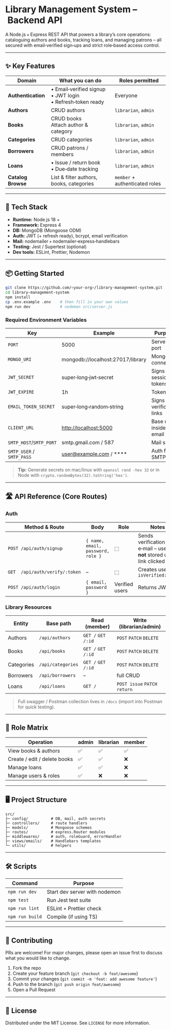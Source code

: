 # Library Management System – Backend API

A Node.js + Express REST API that powers a library’s core operations: cataloguing authors and books, tracking loans, and managing patrons – all secured with email‑verified sign‑ups and strict role‑based access control.

---

## ✨ Key Features

| Domain             | What you can do                                                     | Roles permitted                |
| ------------------ | ------------------------------------------------------------------- | ------------------------------ |
| **Authentication** | • Email‑verified signup  <br>• JWT login  <br>• Refresh‑token ready | Everyone                       |
| **Authors**        | CRUD authors                                                        | `librarian`, `admin`           |
| **Books**          | CRUD books  <br>Attach author & category                            | `librarian`, `admin`           |
| **Categories**     | CRUD categories                                                     | `librarian`, `admin`           |
| **Borrowers**      | CRUD patrons / members                                              | `librarian`, `admin`           |
| **Loans**          | • Issue / return book  <br>• Due‑date tracking                      | `librarian`, `admin`           |
| **Catalog Browse** | List & filter authors, books, categories                            | `member` + authenticated roles |

---

## 🚀 Tech Stack

* **Runtime:** Node.js 18 +
* **Framework:** Express 4
* **DB:** MongoDB (Mongoose ODM)
* **Auth:** JWT (+ refresh ready), bcrypt, email verification
* **Mail:** nodemailer + nodemailer‑express‑handlebars
* **Testing:** Jest / Supertest (optional)
* **Dev tools:** ESLint, Prettier, Nodemon

---

## 📦 Getting Started

```bash
git clone https://github.com/<your‑org>/library‑management‑system.git
cd library‑management‑system
npm install
cp .env.example .env    # then fill in your own values
npm run dev             # nodemon src/server.js
```

### Required Environment Variables

| Key                       | Example                                                | Purpose                      |
| ------------------------- | ------------------------------------------------------ | ---------------------------- |
| `PORT`                    | 5000                                                   | Server port                  |
| `MONGO_URI`               | mongodb://localhost:27017/library                      | Mongo connection             |
| `JWT_SECRET`              | super‑long‑jwt‑secret                                  | Signs session tokens         |
| `JWT_EXPIRE`              | 1h                                                     | Token TTL                    |
| `EMAIL_TOKEN_SECRET`      | super‑long‑random‑string                               | Signs verification links     |
| `CLIENT_URL`              | [http://localhost:5000](http://localhost:5000)         | Base used inside email links |
| `SMTP_HOST`/`SMTP_PORT`   | smtp.gmail.com / 587                                   | Mail server                  |
| `SMTP_USER` / `SMTP_PASS` | [user@example.com](mailto:user@example.com) / \*\*\*\* | Auth for SMTP                |

> **Tip:** Generate secrets on mac/linux with `openssl rand -hex 32` or in Node with `crypto.randomBytes(32).toString('hex')`.

---

## 🛣️ API Reference (Core Routes)

### Auth

| Method & Route                 | Body                              | Role           | Notes                                                              |
| ------------------------------ | --------------------------------- | -------------- | ------------------------------------------------------------------ |
| `POST /api/auth/signup`        | `{ name, email, password, role }` | ⬚              | Sends verification e‑mail – user **not** stored until link clicked |
| `GET  /api/auth/verify/:token` | –                                 | ⬚              | Creates user → `isVerified:true`                                   |
| `POST /api/auth/login`         | `{ email, password }`             | Verified users | Returns JWT                                                        |

### Library Resources

| Entity     | Base path         | Read (member)      | Write (librarian/admin)     |
| ---------- | ----------------- | ------------------ | --------------------------- |
| Authors    | `/api/authors`    | `GET /` `GET /:id` | `POST` `PATCH` `DELETE`     |
| Books      | `/api/books`      | `GET /` `GET /:id` | `POST` `PATCH` `DELETE`     |
| Categories | `/api/categories` | `GET /` `GET /:id` | `POST` `PATCH` `DELETE`     |
| Borrowers  | `/api/borrowers`  | –                  | full CRUD                   |
| Loans      | `/api/loans`      | `GET /`            | `POST issue` `PATCH return` |

> Full swagger / Postman collection lives in `/docs` (import into Postman for quick testing).

---

## 🔐 Role Matrix

| Operation                    | admin | librarian | member |
| ---------------------------- | ----- | --------- | ------ |
| View books & authors         | ✅     | ✅         | ✅      |
| Create / edit / delete books | ✅     | ✅         | ❌      |
| Manage loans                 | ✅     | ✅         | ❌      |
| Manage users & roles         | ✅     | ❌         | ❌      |

---

## 🖥️ Project Structure

```
src/
├─ config/          # DB, mail, auth secrets
├─ controllers/     # route handlers
├─ models/          # Mongoose schemes
├─ routes/          # express.Router modules
├─ middlewares/     # auth, roleGuard, errorHandler
├─ views/emails/    # Handlebars templates
└─ utils/           # helpers
```

---

## 🛠️ Scripts

| Command         | Purpose                       |
| --------------- | ----------------------------- |
| `npm run dev`   | Start dev server with nodemon |
| `npm test`      | Run Jest test suite           |
| `npm run lint`  | ESLint + Prettier check       |
| `npm run build` | Compile (if using TS)         |

---

## 🤝 Contributing

PRs are welcome! For major changes, please open an issue first to discuss what you would like to change.

1. Fork the repo
2. Create your feature branch (`git checkout -b feat/awesome`)
3. Commit your changes (`git commit -m 'feat: add awesome feature'`)
4. Push to the branch (`git push origin feat/awesome`)
5. Open a Pull Request

---

## 📄 License

Distributed under the MIT License. See `LICENSE` for more information.
